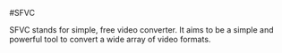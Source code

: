 #SFVC

SFVC stands for simple, free video converter. It aims to be a simple and powerful tool to convert a wide array of video formats.
